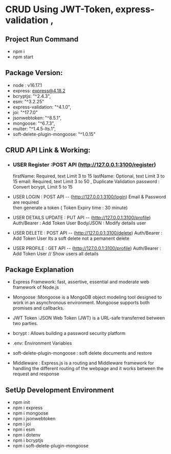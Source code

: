 # CRUD Using JWT-Token, express-validation , 

## Project Run Command
* npm i
* npm start

## Package Version:
 * node : v16.17.1
 * express: express@4.18.2
 * bcryptjs: "^2.4.3",
 * esm: "^3.2.25"
 * express-validation: "^4.1.0", 
 * joi: "^17.7.0"
 * jsonwebtoken: "^8.5.1",  
 * mongoose: "^6.7.3",
 * multer: "^1.4.5-lts.1",
 * soft-delete-plugin-mongoose: "^1.0.15"

## CRUD API Link & Working:
  * ### USER Register :POST API  (http://127.0.0.1:3100/register)
    firstName: Required, text Limit 3 to 15 
    lastName: Optional, text Limit 3 to 15
    email: Required, text Limit 3 to 50 , Duplicate Validation
    password : Convert bcrypt, Limit 5 to 15

  * USER LOGIN : POST API -- (http://127.0.0.1:3100/login)
    Email & Password are required  
    then generate a token ( Token Expiry time : 30 minute)

  * USER DETAILS UPDATE : PUT API -- (http://127.0.0.1:3100/profile)
    Auth/Bearer : Add Token User
    Body/JSON : Modify details user

  * USER DELETE : POST API --  (http://127.0.0.1:3100/delete)
    Auth/Bearer : Add Token User
    Its a soft delete not a pemanent delete

  * USER PROFILE : GET API -- (http://127.0.0.1:3100/profile)
    Auth/Bearer : Add Token User // Show users all details


## Package Explanation
*  Express Framework: fast, assertive, essential and moderate web framework of Node.js

* Mongoose :Mongoose is a MongoDB object modeling tool designed to work in an asynchronous environment. Mongoose supports both promises and callbacks.

* JWT Token :JSON Web Token (JWT) is a URL-safe  transferred between two parties.

* bcrypt : Allows building a password security platform

* .env: Environment Variables

* soft-delete-plugin-mongoose : soft delete documents and restore

* Middleware : Express.js is a routing and Middleware framework for handling the different routing of the webpage and it works between the request and response


## SetUp Development Environment
  * npm init
  * npm i express
  * npm i mongoose
  * npm i jsonwebtoken
  * npm i joi
  * npm i esm
  * npm i dotenv
  * npm i bcryptjs
  * npm i soft-delete-plugin-mongoose
  
